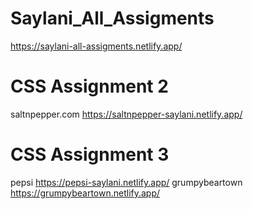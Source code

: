 # Saylani_All_Assigments
https://saylani-all-assigments.netlify.app/

# CSS Assignment 2
saltnpepper.com
https://saltnpepper-saylani.netlify.app/

# CSS Assignment 3
pepsi
https://pepsi-saylani.netlify.app/
grumpybeartown
https://grumpybeartown.netlify.app/



